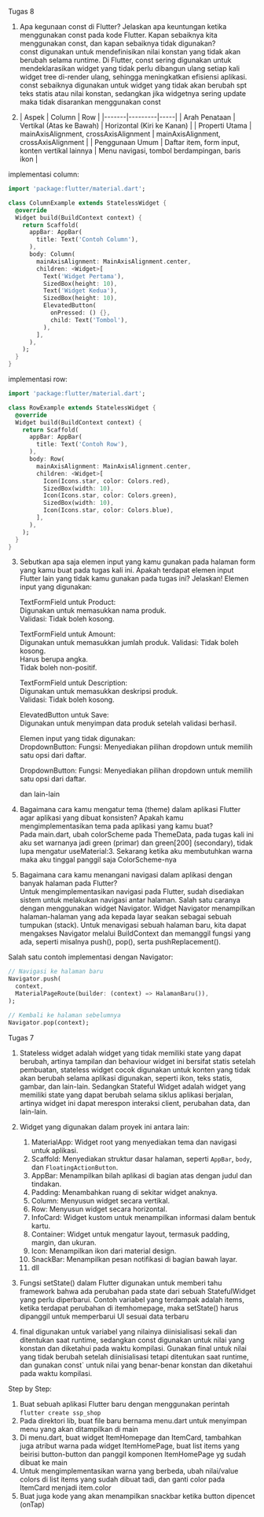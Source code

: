 Tugas 8
1. Apa kegunaan const di Flutter? Jelaskan apa keuntungan ketika menggunakan const pada kode Flutter. Kapan sebaiknya kita menggunakan const, dan kapan sebaiknya tidak digunakan?  
const digunakan untuk mendefinisikan nilai konstan yang tidak akan berubah selama runtime. Di Flutter, const sering digunakan untuk mendeklarasikan widget yang tidak perlu dibangun ulang setiap kali widget tree di-render ulang, sehingga meningkatkan efisiensi aplikasi. const sebaiknya digunakan untuk widget yang tidak akan berubah spt teks statis atau nilai konstan, sedangkan jika widgetnya sering update maka tidak disarankan menggunakan const  

2. | Aspek | Column | Row |
|-------|---------|-----|
| Arah Penataan | Vertikal (Atas ke Bawah) | Horizontal (Kiri ke Kanan) |
| Properti Utama | mainAxisAlignment, crossAxisAlignment | mainAxisAlignment, crossAxisAlignment |
| Penggunaan Umum | Daftar item, form input, konten vertikal lainnya | Menu navigasi, tombol berdampingan, baris ikon |

implementasi column:  
``` dart
import 'package:flutter/material.dart';

class ColumnExample extends StatelessWidget {
  @override
  Widget build(BuildContext context) {
    return Scaffold(
      appBar: AppBar(
        title: Text('Contoh Column'),
      ),
      body: Column(
        mainAxisAlignment: MainAxisAlignment.center,
        children: <Widget>[
          Text('Widget Pertama'),
          SizedBox(height: 10),
          Text('Widget Kedua'),
          SizedBox(height: 10),
          ElevatedButton(
            onPressed: () {},
            child: Text('Tombol'),
          ),
        ],
      ),
    );
  }
}   
```

implementasi row: 
``` dart 
import 'package:flutter/material.dart';

class RowExample extends StatelessWidget {
  @override
  Widget build(BuildContext context) {
    return Scaffold(
      appBar: AppBar(
        title: Text('Contoh Row'),
      ),
      body: Row(
        mainAxisAlignment: MainAxisAlignment.center,
        children: <Widget>[
          Icon(Icons.star, color: Colors.red),
          SizedBox(width: 10),
          Icon(Icons.star, color: Colors.green),
          SizedBox(width: 10),
          Icon(Icons.star, color: Colors.blue),
        ],
      ),
    );
  }
}   
```
3. Sebutkan apa saja elemen input yang kamu gunakan pada halaman form yang kamu buat pada tugas kali ini. Apakah terdapat elemen input Flutter lain yang tidak kamu gunakan pada tugas ini? Jelaskan! 
    Elemen input yang digunakan:  
    
    TextFormField untuk Product:  
    Digunakan untuk memasukkan nama produk.  
    Validasi: Tidak boleh kosong.  

    TextFormField untuk Amount:  
    Digunakan untuk memasukkan jumlah produk.
    Validasi:
    Tidak boleh kosong.  
    Harus berupa angka.  
    Tidak boleh non-positif.  

    TextFormField untuk Description:  
    Digunakan untuk memasukkan deskripsi produk.  
    Validasi: Tidak boleh kosong.  

    ElevatedButton untuk Save:  
    Digunakan untuk menyimpan data produk setelah validasi berhasil.

    Elemen input yang tidak digunakan:  
    DropdownButton:
    Fungsi: Menyediakan pilihan dropdown untuk memilih satu opsi dari daftar.  

    DropdownButton:
    Fungsi: Menyediakan pilihan dropdown untuk memilih satu opsi dari daftar.

    dan lain-lain

4. Bagaimana cara kamu mengatur tema (theme) dalam aplikasi Flutter agar aplikasi yang dibuat konsisten? Apakah kamu mengimplementasikan tema pada aplikasi yang kamu buat?  
Pada main.dart, ubah colorScheme pada ThemeData, pada tugas kali ini aku set warnanya jadi green (primar) dan green[200] (secondary), tidak lupa mengatur useMaterial:3. Sekarang ketika aku membutuhkan warna maka aku tinggal panggil saja ColorScheme-nya  

5. Bagaimana cara kamu menangani navigasi dalam aplikasi dengan banyak halaman pada Flutter?  
Untuk mengimplementasikan navigasi pada Flutter, sudah disediakan sistem untuk melakukan navigasi antar halaman. Salah satu caranya dengan menggunakan widget Navigator. Widget Navigator menampilkan halaman-halaman yang ada kepada layar seakan sebagai sebuah tumpukan (stack). Untuk menavigasi sebuah halaman baru, kita dapat mengakses Navigator melalui BuildContext dan memanggil fungsi yang ada, seperti misalnya push(), pop(), serta pushReplacement().  

Salah satu contoh implementasi dengan Navigator:  
``` dart
// Navigasi ke halaman baru
Navigator.push(
  context,
  MaterialPageRoute(builder: (context) => HalamanBaru()),
);

// Kembali ke halaman sebelumnya
Navigator.pop(context);
```  

Tugas 7  
1. Stateless widget adalah widget yang tidak memiliki state yang dapat berubah, artinya tampilan dan behaviour widget ini bersifat statis setelah pembuatan, stateless widget cocok digunakan untuk konten yang tidak akan berubah selama aplikasi digunakan, seperti ikon, teks statis, gambar, dan lain-lain. Sedangkan Stateful Widget adalah widget yang memiliki state yang dapat berubah selama siklus aplikasi berjalan, artinya widget ini dapat merespon interaksi client, perubahan data, dan lain-lain.  
2. Widget yang digunakan dalam proyek ini antara lain:

    1. MaterialApp: Widget root yang menyediakan tema dan navigasi untuk aplikasi.  
    2. Scaffold: Menyediakan struktur dasar halaman, seperti `AppBar`, `body`, dan `FloatingActionButton`.  
    3. AppBar: Menampilkan bilah aplikasi di bagian atas dengan judul dan tindakan.  
    4. Padding: Menambahkan ruang di sekitar widget anaknya.  
    5. Column: Menyusun widget secara vertikal.  
    6. Row: Menyusun widget secara horizontal.  
    7. InfoCard: Widget kustom untuk menampilkan informasi dalam bentuk kartu.  
    9. Container: Widget untuk mengatur layout, termasuk padding, margin, dan ukuran.  
    10. Icon: Menampilkan ikon dari material design.  
    11. SnackBar: Menampilkan pesan notifikasi di bagian bawah layar.  
    12. dll

3. Fungsi setState() dalam Flutter digunakan untuk memberi tahu framework bahwa ada perubahan pada state dari sebuah StatefulWidget yang perlu diperbarui. Contoh variabel yang terdampak adalah items, ketika terdapat perubahan di itemhomepage, maka setState() harus dipanggil untuk memperbarui UI sesuai data terbaru  

4. final digunakan untuk variabel yang nilainya diinisialisasi sekali dan ditentukan saat runtime, sedangkan const digunakan untuk nilai yang konstan dan diketahui pada waktu kompilasi. Gunakan final untuk nilai yang tidak berubah setelah diinisialisasi tetapi ditentukan saat runtime, dan gunakan const` untuk nilai yang benar-benar konstan dan diketahui pada waktu kompilasi.  

Step by Step:
1. Buat sebuah aplikasi Flutter baru dengan menggunakan perintah `flutter create ssp_shop`  
2. Pada direktori lib, buat file baru bernama menu.dart untuk menyimpan menu yang akan ditampilkan di main  
3. Di menu.dart, buat widget ItemHomepage dan ItemCard, tambahkan juga atribut warna pada widget ItemHomePage, buat list items yang beirisi button-button dan panggil komponen ItemHomePage yg sudah dibuat ke main  
4. Untuk mengimplementasikan warna yang berbeda, ubah nilai/value colors di list items yang sudah dibuat tadi, dan ganti color pada ItemCard menjadi item.color  
5. Buat juga kode yang akan menampilkan snackbar ketika button dipencet (onTap)  